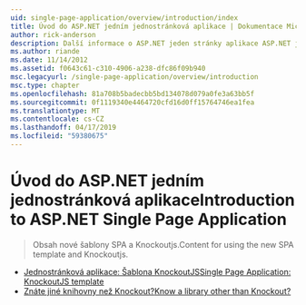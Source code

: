 ```yaml
---
uid: single-page-application/overview/introduction/index
title: Úvod do ASP.NET jedním jednostránková aplikace | Dokumentace Microsoftu
author: rick-anderson
description: Další informace o ASP.NET jeden stránky aplikace ASP.NET jedné stránky aplikace (SPA) pomáhá vytvářet aplikace, které zahrnují významné Interakti na straně klienta...
ms.author: riande
ms.date: 11/14/2012
ms.assetid: f0643c61-c310-4906-a238-dfc86f09b940
msc.legacyurl: /single-page-application/overview/introduction
msc.type: chapter
ms.openlocfilehash: 81a708b5badecbb5bd134078d079a0fe3a63bb5f
ms.sourcegitcommit: 0f1119340e4464720cfd16d0ff15764746ea1fea
ms.translationtype: MT
ms.contentlocale: cs-CZ
ms.lasthandoff: 04/17/2019
ms.locfileid: "59380675"
---
```

# <a name="introduction-to-aspnet-single-page-application"></a><span data-ttu-id="15f0a-103">Úvod do ASP.NET jedním jednostránková aplikace</span><span class="sxs-lookup"><span data-stu-id="15f0a-103">Introduction to ASP.NET Single Page Application</span></span>

> <span data-ttu-id="15f0a-104">Obsah nové šablony SPA a Knockoutjs.</span><span class="sxs-lookup"><span data-stu-id="15f0a-104">Content for using the new SPA template and Knockoutjs.</span></span>


- [<span data-ttu-id="15f0a-105">Jednostránková aplikace: Šablona KnockoutJS</span><span class="sxs-lookup"><span data-stu-id="15f0a-105">Single Page Application: KnockoutJS template</span></span>](knockoutjs-template.md)
- [<span data-ttu-id="15f0a-106">Znáte jiné knihovny než Knockout?</span><span class="sxs-lookup"><span data-stu-id="15f0a-106">Know a library other than Knockout?</span></span>](other-libraries.md)
